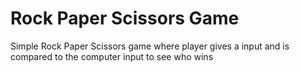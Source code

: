 # Rock Paper Scissors Game
Simple Rock Paper Scissors game where player gives a input and is compared to the computer input to see who wins
